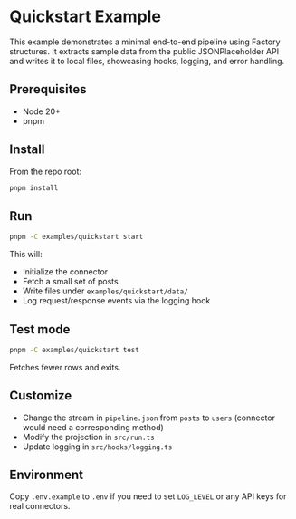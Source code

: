 # Quickstart Example

This example demonstrates a minimal end-to-end pipeline using Factory structures. It extracts sample data from the public JSONPlaceholder API and writes it to local files, showcasing hooks, logging, and error handling.

## Prerequisites
- Node 20+
- pnpm

## Install
From the repo root:

```bash
pnpm install
```

## Run
```bash
pnpm -C examples/quickstart start
```
This will:
- Initialize the connector
- Fetch a small set of posts
- Write files under `examples/quickstart/data/`
- Log request/response events via the logging hook

## Test mode
```bash
pnpm -C examples/quickstart test
```
Fetches fewer rows and exits.

## Customize
- Change the stream in `pipeline.json` from `posts` to `users` (connector would need a corresponding method)
- Modify the projection in `src/run.ts`
- Update logging in `src/hooks/logging.ts`

## Environment
Copy `.env.example` to `.env` if you need to set `LOG_LEVEL` or any API keys for real connectors.